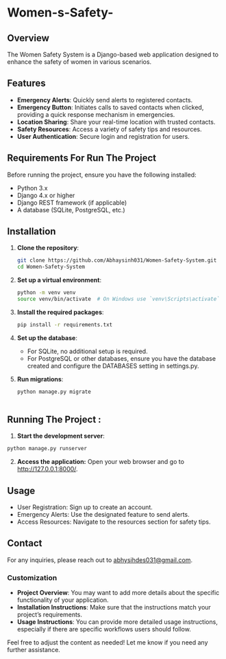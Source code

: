 # Women-s-Safety-

## Overview

The Women Safety System is a Django-based web application designed to enhance the safety of women in various scenarios.

## Features

- **Emergency Alerts**: Quickly send alerts to registered contacts.
- **Emergency Button**: Initiates calls to saved contacts when clicked, providing a quick response mechanism in emergencies.
- **Location Sharing**: Share your real-time location with trusted contacts.
- **Safety Resources**: Access a variety of safety tips and resources.
- **User Authentication**: Secure login and registration for users.

## Requirements For Run The Project

Before running the project, ensure you have the following installed:

- Python 3.x
- Django 4.x or higher
- Django REST framework (if applicable)
- A database (SQLite, PostgreSQL, etc.)

## Installation

1. **Clone the repository**:
   ```bash
   git clone https://github.com/Abhaysinh031/Women-Safety-System.git
   cd Women-Safety-System

2. **Set up a virtual environment**:
    ```bash
    python -m venv venv
    source venv/bin/activate  # On Windows use `venv\Scripts\activate`
   ```

3. **Install the required packages**:
    ```bash
    pip install -r requirements.txt
    ```
   
4. **Set up the database**:
    - For SQLite, no additional setup is required.
    - For PostgreSQL or other databases, ensure you have the database created and configure the DATABASES setting in settings.py.
  
5. **Run migrations**:
   ```bash
   python manage.py migrate
  

## Running The Project :
1. **Start the development server**:
  ```bash
  python manage.py runserver
```

2. **Access the application:**
   Open your web browser and go to http://127.0.0.1:8000/.


## Usage

- User Registration: Sign up to create an account.
- Emergency Alerts: Use the designated feature to send alerts.
- Access Resources: Navigate to the resources section for safety tips.


 ## Contact
For any inquiries, please reach out to abhysihdes031@gmail.com.


### Customization
- **Project Overview**: You may want to add more details about the specific functionality of your application.
- **Installation Instructions**: Make sure that the instructions match your project’s requirements.
- **Usage Instructions**: You can provide more detailed usage instructions, especially if there are specific workflows users should follow.

Feel free to adjust the content as needed! Let me know if you need any further assistance.

